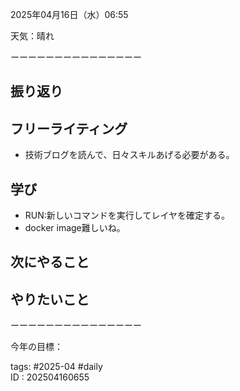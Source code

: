  
2025年04月16日（水）06:55  
  
天気：晴れ  
  
  
ーーーーーーーーーーーーーーー  
## 振り返り  
  
## フリーライティング  
  - 技術ブログを読んで、日々スキルあげる必要がある。
  
## 学び  
  - RUN:新しいコマンドを実行してレイヤを確定する。
  - docker image難しいね。
## 次にやること  

  
## やりたいこと

  
ーーーーーーーーーーーーーーー  
  
今年の目標：  
  
tags: #2025-04 #daily  
ID : 202504160655